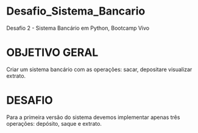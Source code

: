 # Desafio_Sistema_Bancario
Desafio 2 - Sistema Bancário em Python, Bootcamp Vivo
# **OBJETIVO GERAL**
Criar um sistema bancário com as operações: sacar, depositare visualizar extrato.


# **DESAFIO**
Para a primeira versão do sistema devemos implementar apenas três operações: depósito, saque e extrato.
